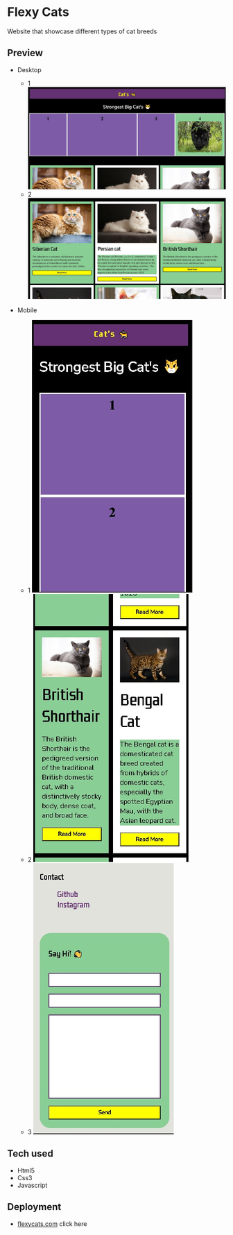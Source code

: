 # Flexy Cats

Website that showcase different types of cat breeds

## Preview

- Desktop

  - 1
    ![cat_desktop](./assets/desktop-1.jpg)
  - 2
    ![cat_desktop2](./assets/desktop-2.jpg)

- Mobile
  - 1 ![cat_mobile](./assets/mobile-1.jpg)
  - 2 ![cat_mobile2](./assets/mobile-2.jpg)
  - 3 ![cat_mobile3](/assets/mobile-3.jpg)

## Tech used

- Html5
- Css3
- Javascript

## Deployment

- [flexycats.com](https://sayyed-salman.github.io/flexy-cats/) click here
